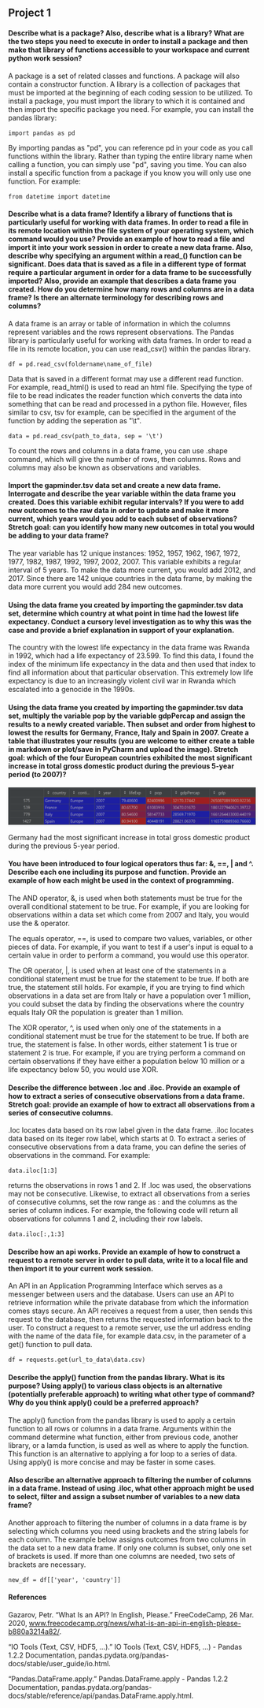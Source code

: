 ## Project 1

#### Describe what is a package? Also, describe what is a library? What are the two steps you need to execute in order to install a package and then make that library of functions accessible to your workspace and current python work session?

A package is a set of related classes and functions. A package will also contain a constructor function. A library is a collection of packages that must be imported at the 
beginning of each coding session to be utilized. To install a package, you must import the library to which it is contained and then import the specific package you need. 
For example, you can install the pandas library:
```
import pandas as pd
```
By importing pandas as "pd", you can reference pd in your code as you call functions within the library. Rather than typing the entire library name when calling a function,
you can simply use "pd", saving you time. You can also install a specific function from a package if you know you will only use one function. For example:
``` 
from datetime import datetime
```

#### Describe what is a data frame? Identify a library of functions that is particularly useful for working with data frames. In order to read a file in its remote location within the file system of your operating system, which command would you use? Provide an example of how to read a file and import it into your work session in order to create a new data frame. Also, describe why specifying an argument within a read_() function can be significant. Does data that is saved as a file in a different type of format require a particular argument in order for a data frame to be successfully imported? Also, provide an example that describes a data frame you created. How do you determine how many rows and columns are in a data frame? Is there an alternate terminology for describing rows and columns?

A data frame is an array or table of information in which the columns represent variables and the rows represent observations. The Pandas library is particularly useful for working with data frames. In order to read a file in its remote location, you can use read_csv() within the pandas library. 
```
df = pd.read_csv(foldername\name_of_file)
```
Data that is saved in a different format may use a different read function. For example, read_html() is used to read an html file. Specifying the type of file to be read 
indicates the reader function which converts the data into something that can be read and processed in a python file. However, files similar to csv, tsv for example, can
be specified in the argument of the function by adding the seperation as "\t". 
```
data = pd.read_csv(path_to_data, sep = '\t')
```
To count the rows and columns in a data frame, you can use .shape command, which will give the number of rows, then columns. Rows and columns may also be known as observations and variables.

#### Import the gapminder.tsv data set and create a new data frame. Interrogate and describe the year variable within the data frame you created. Does this variable exhibit regular intervals? If you were to add new outcomes to the raw data in order to update and make it more current, which years would you add to each subset of observations? Stretch goal: can you identify how many new outcomes in total you would be adding to your data frame?

The year variable has 12 unique instances: 1952, 1957, 1962, 1967, 1972, 1977, 1982, 1987, 1992, 1997, 2002, 2007. This variable exhibits a regular interval of 5 years. To make the data more current, you would add 2012, and 2017. Since there are 142 unique countries in the data frame, by making the data more current you would add 284 new outcomes. 

#### Using the data frame you created by importing the gapminder.tsv data set, determine which country at what point in time had the lowest life expectancy. Conduct a cursory level investigation as to why this was the case and provide a brief explanation in support of your explanation.

The country with the lowest life expectancy in the data frame was Rwanda in 1992, which had a life expectancy of 23.599. To find this data, I found the index of the minimum life expectancy in the data and then used that index to find all information about that particular observation. This extremely low life expectancy is due to an increasingly violent civil war in Rwanda which escalated into a genocide in the 1990s. 

#### Using the data frame you created by importing the gapminder.tsv data set, multiply the variable pop by the variable gdpPercap and assign the results to a newly created variable. Then subset and order from highest to lowest the results for Germany, France, Italy and Spain in 2007. Create a table that illustrates your results (you are welcome to either create a table in markdown or plot/save in PyCharm and upload the image). Stretch goal: which of the four European countries exhibited the most significant increase in total gross domestic product during the previous 5-year period (to 2007)?

![](p1_df.png)

Germany had the most significant increase in total gross domestic product during the previous 5-year period. 

#### You have been introduced to four logical operators thus far: &, ==, | and ^. Describe each one including its purpose and function. Provide an example of how each might be used in the context of programming.

The AND operator, &, is used when both statements must be true for the overall conditional statement to be true. For example, if you are looking for observations within a data set which come from 2007 and Italy, you would use the & operator. 

The equals operator, ==, is used to compare two values, variables, or other pieces of data. For example, if you want to test if a user's input is equal to a certain value in order to perform a command, you would use this operator.

The OR operator, \|, is used when at least one of the statements in a conditional statement must be true for the statement to be true. If both are true, the statement still holds. For example, if you are trying to find which observations in a data set are from Italy or have a population over 1 million, you could subset the data by finding the observations where the country equals Italy OR the population is greater than 1 million. 

The XOR operator, ^, is used when only one of the statements in a conditional statement must be true for the statement to be true. If both are true, the statement is false. In other words, either statement 1 is true or statement 2 is true. For example, if you are trying perform a command on certain observations if they have either a population below 10 million or a life expectancy below 50, you would use XOR.

#### Describe the difference between .loc and .iloc. Provide an example of how to extract a series of consecutive observations from a data frame. Stretch goal: provide an example of how to extract all observations from a series of consecutive columns.

.loc locates data based on its row label given in the data frame. .iloc locates data based on its iteger row label, which starts at 0. To extract a series of consecutive observations from a data frame, you can define the series of observations in the command. For example:
```
data.iloc[1:3]
```
returns the observations in rows 1 and 2. If .loc was used, the observations may not be consecutive. Likewise, to extract all observations from a series of consecutive columns, set the row range as : and the columns as the series of column indices. For example, the following code will return all observations for columns 1 and 2, including their row labels.
```
data.iloc[:,1:3]
```

#### Describe how an api works. Provide an example of how to construct a request to a remote server in order to pull data, write it to a local file and then import it to your current work session.

An API in an Application Programming Interface which serves as a messenger between users and the database. Users can use an API to retrieve information while the private database from which the information comes stays secure. An API receives a request from a user, then sends this request to the database, then returns the requested information back to the user. To construct a request to a remote server, use the url address ending with the name of the data file, for example data.csv, in the parameter of a get() function to pull data.  
```
df = requests.get(url_to_data\data.csv)
```

#### Describe the apply() function from the pandas library. What is its purpose? Using apply() to various class objects is an alternative (potentially preferable approach) to writing what other type of command? Why do you think apply() could be a preferred approach?

The apply() function from the pandas library is used to apply a certain function to all rows or columns in a data frame. Arguments within the command determine what function, either from previous code, another library, or a lamda function, is used as well as where to apply the function. This function is an alternative to applying a for loop to a series of data. Using apply() is more concise and may be faster in some cases. 

#### Also describe an alternative approach to filtering the number of columns in a data frame. Instead of using .iloc, what other approach might be used to select, filter and assign a subset number of variables to a new data frame?

Another approach to filtering the number of columns in a data frame is by selecting which columns you need using brackets and the string labels for each column. The example below assigns outcomes from two columns in the data set to a new data frame. If only one column is subset, only one set of brackets is used. If more than one columns are needed, two sets of brackets are necessary.
```
new_df = df[['year', 'country']]
```

#### References

Gazarov, Petr. “What Is an API? In English, Please.” FreeCodeCamp, 26 Mar. 2020, www.freecodecamp.org/news/what-is-an-api-in-english-please-b880a3214a82/. 

“IO Tools (Text, CSV, HDF5, ...).” IO Tools (Text, CSV, HDF5, ...) - Pandas 1.2.2 Documentation, pandas.pydata.org/pandas-docs/stable/user_guide/io.html. 

“Pandas.DataFrame.apply.” Pandas.DataFrame.apply - Pandas 1.2.2 Documentation, pandas.pydata.org/pandas-docs/stable/reference/api/pandas.DataFrame.apply.html. 
